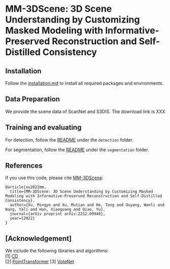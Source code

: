 # MM-3DScene: 3D Scene Understanding by Customizing Masked Modeling with Informative-Preserved Reconstruction and Self-Distilled Consistency

## Installation

Follow the [installation.md](installation.md) to install all required packages and environments.

## Data Preparation

We provide the scene data of ScanNet and S3DIS. The download link is XXX

## Training and evaluating

For detection, follow the [README](https://github.com/MingyeXu/mm-3dscene/detection) under the `detection` folder.

For segmentation, follow the [README](https://github.com/MingyeXu/mm-3dscene/segmentation) under the `segmentation` folder.


## References

If you use this code, please cite [MM-3DScene](https://arxiv.org/pdf/2212.099484):
```
@article{xu2022mm,
  title={MM-3DScene: 3D Scene Understanding by Customizing Masked Modeling with Informative-Preserved Reconstruction and Self-Distilled Consistency},
  author={Xu, Mingye and Xu, Mutian and He, Tong and Ouyang, Wanli and Wang, Yali and Han, Xiaoguang and Qiao, Yu},
  journal={arXiv preprint arXiv:2212.09948},
  year={2022}
}
```

## [Acknowledgement]

We include the following libraries and algorithms:  
[1] [CD](https://github.com/ThibaultGROUEIX/ChamferDistancePytorch)  
[2] [PointTransformer](https://github.com/POSTECH-CVLab/point-transformer)
[3] [VoteNet](https://github.com/facebookresearch/votenet)
